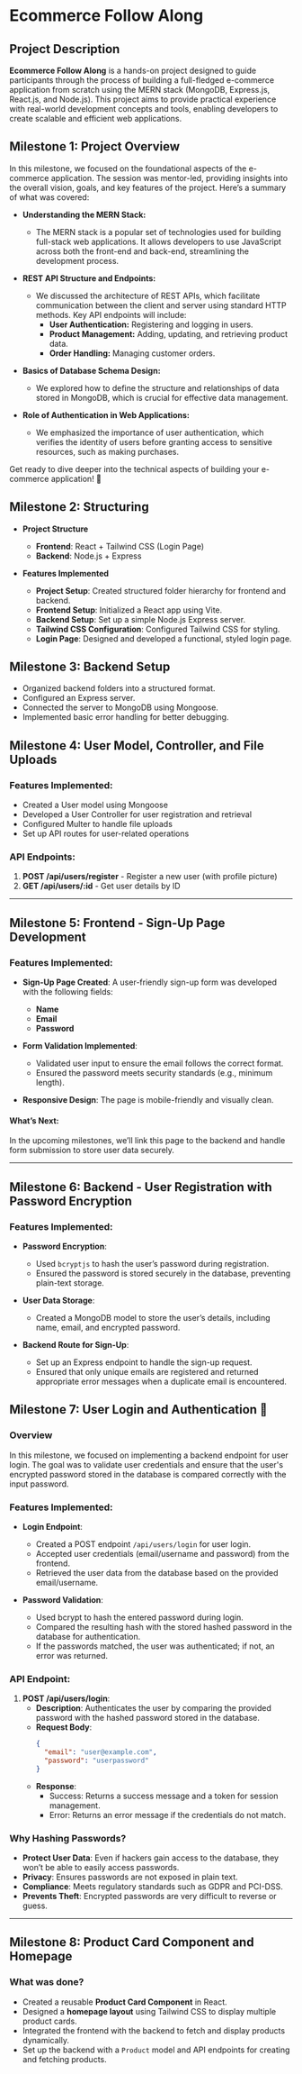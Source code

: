 # Ecommerce Follow Along

## Project Description

**Ecommerce Follow Along** is a hands-on project designed to guide participants through the process of building a full-fledged e-commerce application from scratch using the MERN stack (MongoDB, Express.js, React.js, and Node.js). This project aims to provide practical experience with real-world development concepts and tools, enabling developers to create scalable and efficient web applications.

## Milestone 1: Project Overview

In this milestone, we focused on the foundational aspects of the e-commerce application. The session was mentor-led, providing insights into the overall vision, goals, and key features of the project. Here’s a summary of what was covered:

- **Understanding the MERN Stack:** 
  - The MERN stack is a popular set of technologies used for building full-stack web applications. It allows developers to use JavaScript across both the front-end and back-end, streamlining the development process.

- **REST API Structure and Endpoints:** 
  - We discussed the architecture of REST APIs, which facilitate communication between the client and server using standard HTTP methods. Key API endpoints will include:
    - **User Authentication:** Registering and logging in users.
    - **Product Management:** Adding, updating, and retrieving product data.
    - **Order Handling:** Managing customer orders.

- **Basics of Database Schema Design:** 
  - We explored how to define the structure and relationships of data stored in MongoDB, which is crucial for effective data management.

- **Role of Authentication in Web Applications:** 
  - We emphasized the importance of user authentication, which verifies the identity of users before granting access to sensitive resources, such as making purchases.

Get ready to dive deeper into the technical aspects of building your e-commerce application! 🚀

## Milestone 2: Structuring

- **Project Structure**
  - **Frontend**: React + Tailwind CSS (Login Page)
  - **Backend**: Node.js + Express

- **Features Implemented**
  - **Project Setup**: Created structured folder hierarchy for frontend and backend.  
  - **Frontend Setup**: Initialized a React app using Vite.  
  - **Backend Setup**: Set up a simple Node.js Express server.  
  - **Tailwind CSS Configuration**: Configured Tailwind CSS for styling.  
  - **Login Page**: Designed and developed a functional, styled login page.  

## Milestone 3: Backend Setup
  - Organized backend folders into a structured format.
  - Configured an Express server.
  - Connected the server to MongoDB using Mongoose.
  - Implemented basic error handling for better debugging.

## Milestone 4: User Model, Controller, and File Uploads

### Features Implemented:
- Created a User model using Mongoose
- Developed a User Controller for user registration and retrieval
- Configured Multer to handle file uploads
- Set up API routes for user-related operations

### API Endpoints:
1. **POST /api/users/register** - Register a new user (with profile picture)
2. **GET /api/users/:id** - Get user details by ID

---

## Milestone 5: Frontend - Sign-Up Page Development

### Features Implemented:
- **Sign-Up Page Created**: A user-friendly sign-up form was developed with the following fields:
  - **Name**
  - **Email**
  - **Password**
  
- **Form Validation Implemented**: 
  - Validated user input to ensure the email follows the correct format.
  - Ensured the password meets security standards (e.g., minimum length).
  
- **Responsive Design**: The page is mobile-friendly and visually clean.

#### What’s Next:
In the upcoming milestones, we’ll link this page to the backend and handle form submission to store user data securely.

---

## Milestone 6: Backend - User Registration with Password Encryption

### Features Implemented:
- **Password Encryption**:
  - Used `bcryptjs` to hash the user’s password during registration.
  - Ensured the password is stored securely in the database, preventing plain-text storage.

- **User Data Storage**:
  - Created a MongoDB model to store the user’s details, including name, email, and encrypted password.
  
- **Backend Route for Sign-Up**:
  - Set up an Express endpoint to handle the sign-up request.
  - Ensured that only unique emails are registered and returned appropriate error messages when a duplicate email is encountered.

## Milestone 7: User Login and Authentication 🔑

### Overview
In this milestone, we focused on implementing a backend endpoint for user login. The goal was to validate user credentials and ensure that the user's encrypted password stored in the database is compared correctly with the input password.

### Features Implemented:
- **Login Endpoint**: 
  - Created a POST endpoint `/api/users/login` for user login.
  - Accepted user credentials (email/username and password) from the frontend.
  - Retrieved the user data from the database based on the provided email/username.
  
- **Password Validation**:
  - Used bcrypt to hash the entered password during login.
  - Compared the resulting hash with the stored hashed password in the database for authentication.
  - If the passwords matched, the user was authenticated; if not, an error was returned.

### API Endpoint:
1. **POST /api/users/login**:
   - **Description**: Authenticates the user by comparing the provided password with the hashed password stored in the database.
   - **Request Body**: 
     ```json
     {
       "email": "user@example.com",
       "password": "userpassword"
     }
     ```
   - **Response**: 
     - Success: Returns a success message and a token for session management.
     - Error: Returns an error message if the credentials do not match.

### Why Hashing Passwords?
- **Protect User Data**: Even if hackers gain access to the database, they won’t be able to easily access passwords.
- **Privacy**: Ensures passwords are not exposed in plain text.
- **Compliance**: Meets regulatory standards such as GDPR and PCI-DSS.
- **Prevents Theft**: Encrypted passwords are very difficult to reverse or guess.

---
## Milestone 8: Product Card Component and Homepage

### What was done?
- Created a reusable **Product Card Component** in React.
- Designed a **homepage layout** using Tailwind CSS to display multiple product cards.
- Integrated the frontend with the backend to fetch and display products dynamically.
- Set up the backend with a `Product` model and API endpoints for creating and fetching products.
